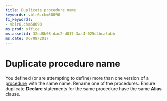 ```yaml
---
title: Duplicate procedure name
keywords: vblr6.chm50090
f1_keywords:
- vblr6.chm50090
ms.prod: office
ms.assetid: 32ad8b08-dac2-d817-3aa4-025d4bca3abb
ms.date: 06/08/2017
---
```



# Duplicate procedure name

You defined (or are attempting to define) more than one version of a [procedure](vbe-glossary.md) with the same name. Rename one of the procedures. Ensure duplicate **Declare** statements for the same procedure have the same **Alias** clause.


